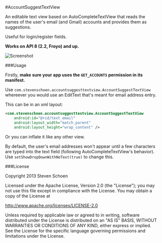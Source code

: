 #AccountSuggestTextView

An editable text view based on AutoCompleteTextView that reads the names of the user's email (and Gmail) accounts and provides them as suggestions.

Useful for login/register fields.

__Works on API 8 (2.2, Froyo) and up.__

![Screenshot](http://i.imgur.com/YaXGjvG.png "Screenshot")

###Usage

Firstly, __make sure your app uses the `GET_ACCOUNTS` permission in its manifest.__

Use `com.stevenschoen.accountsuggesttextview.AccountSuggestTextView` whereever you would use an EditText that's meant for email address entry.

This can be in an xml layout:

```XML
<com.stevenschoen.accountsuggesttextview.AccountSuggestTextView
	android:id="@+id/text_email"
	android:layout_width="match_parent"
	android:layout_height="wrap_content" />
```

Or you can inflate it like any other view.

By default, the user's email addresses won't appear until a few characters are typed into the text field (following AutoCompleteTextView's behavior). Use `setShowDropDownWithNoText(true)` to change this.

###License

Copyright 2013 Steven Schoen

Licensed under the Apache License, Version 2.0 (the "License");
you may not use this file except in compliance with the License.
You may obtain a copy of the License at

http://www.apache.org/licenses/LICENSE-2.0

Unless required by applicable law or agreed to in writing, software
distributed under the License is distributed on an "AS IS" BASIS,
WITHOUT WARRANTIES OR CONDITIONS OF ANY KIND, either express or implied.
See the License for the specific language governing permissions and
limitations under the License.
